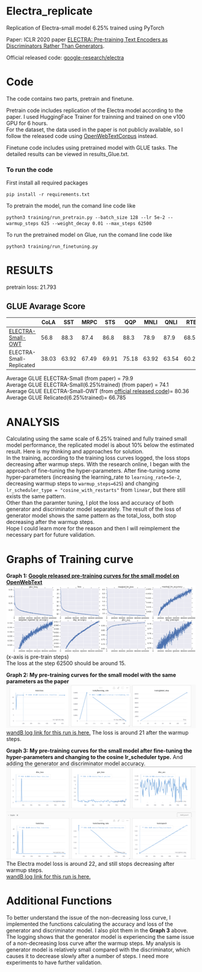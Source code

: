 # Electra_replicate
Replication of Electra-small model 6.25% trained using PyTorch

Paper: ICLR 2020 paper [ELECTRA: Pre-training Text Encoders as Discriminators Rather Than Generators](https://openreview.net/pdf?id=r1xMH1BtvB).

Official released code: [google-research/electra](https://github.com/google-research/electra)

# Code
The code contains two parts, pretrain and finetune.

Pretrain code includes replication of the Electra model according to the paper. I used HuggingFace Trainer for trainning and trained on one v100 GPU for 6 hours.\
For the dataset, the data used in the paper is not publicly available, so I follow the released code using [OpenWebTextCorpus](https://skylion007.github.io/OpenWebTextCorpus/) instead. 

Finetune code includes using pretrained model with GLUE tasks. The detailed results can be viewed in results_Glue.txt.

### To run the code
First install all required packages
```
pip install -r requirements.txt
```
To pretrain the model, run the comand line code like
```
python3 training/run_pretrain.py --batch_size 128 --lr 5e-2 --warmup_steps 625 --weight_decay 0.01 --max_steps 62500
```
To run the pretrained model on Glue, run the comand line code like
```
python3 training/run_finetuning.py
```

# RESULTS
pretrain loss: 21.793

## GLUE Avarage Score

|  | CoLA | SST | MRPC | STS  | QQP  | MNLI | QNLI | RTE |
| --- | --- | --- | --- | ---  | ---  | --- | --- | --- | 
| [ELECTRA-Small-OWT](https://github.com/google-research/electra) | 56.8 | 88.3 | 87.4 |  86.8 | 88.3  | 78.9 | 87.9 | 68.5 | -- | -- |  -- |
| ELECTRA-Small-Replicated | 38.03 | 63.92 | 67.49 |  69.91 | 75.18  | 63.92 | 63.54 | 60.29 | -- | -- |  -- |

Average GLUE ELECTRA-Small (from paper) = 79.9 \
Average GLUE ELECTRA-Small(6.25%trained) (from paper) = 74.1 \
Average GLUE ELECTRA-Small-OWT (from [official released code](https://github.com/google-research/electra))= 80.36 \
Average GLUE Relicated(6.25%trained)= 66.785

# ANALYSIS
Calculating using the same scale of 6.25% trained and fully trained small model performance, the replicated model is about 10% below the estimated result. Here is my thinking and approaches for solution.\
In the training, according to the training loss curves logged, the loss stops decreasing after warmup steps. With the research online, I began with the approach of fine-tuning the hyper-parameters. After fine-tuning some hyper-parameters (increasing the learning_rate to `learning_rate=5e-2`, decreasing warmup steps to `warmup_steps=625`) and changing `lr_scheduler_type = "cosine_with_restarts"` from `linear`, but there still exists the same pattern. \
Other than the paramter tuning, I plot the loss and accuracy of both generator and discriminator model separately. The result of the loss of generator model shows the same pattern as the total_loss, both stop decreasing after the warmup steps. \
Hope I could learn more for the reason and then I will reimplement the necessary part for future validation.

# Graphs of Training curve
**Graph 1: [Google released pre-training curves for the small model on OpenWebText](https://github.com/google-research/electra/issues/3)**
![Small model on OpenWebText, batch_size=128, mask_percent=0.15](Graphs/Electra_graph.png)
(x-axis is pre-train steps) \
The loss at the step 62500 should be around 15.

**Graph 2: My pre-training curves for the small model with the same parameters as the paper**
![My model initial](Graphs/electra_ini.png)
[wandB log link for this run is here.](https://wandb.ai/kliang/huggingface/runs/bwkg4b2a?workspace=user-kliang)
The loss is around 21 after the warmup steps.

**Graph 3: My pre-training curves for the small model after fine-tuning the hyper-parameters and changing to the cosine lr_scheduler type.** And adding the generator and discriminator model accuracy.
![My model after](Graphs/electra_after.png)
The Electra model loss is around 22, and still  stops decreasing after warmup steps. \
[wandB log link for this run is here.](https://wandb.ai/kliang/huggingface/runs/uzzjzir5?workspace=user-kliang)

# Additional Functions
To better understand the issue of the non-decreasing loss curve, I implemented the functions calculating the accuracy and loss of the generator and discriminator model. I also plot them in the **Graph 3** above. The logging shows that the generator model is experiencing the same issue of a non-decreasing loss curve after the warmup steps. My analysis is generator model is relatively small compared with the discriminator, which causes it to decrease slowly after a number of steps. I need more experiments to have further validation.